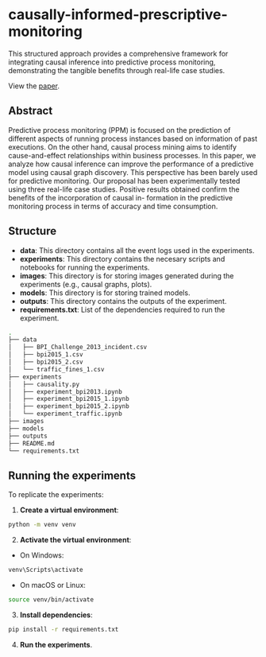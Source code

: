 # causally-informed-prescriptive-monitoring

This structured approach provides a comprehensive framework for integrating causal inference into predictive process monitoring, demonstrating the tangible benefits through real-life case studies.

View the [paper](https://example.com/).

## Abstract

Predictive process monitoring (PPM) is focused on the prediction of different aspects of running process instances based on information of past executions. On the other hand, causal process mining aims to identify cause-and-effect relationships within business processes. In this paper, we analyze how causal inference can improve the performance of a predictive model using causal graph discovery. This perspective has been barely used for predictive monitoring. Our proposal has been experimentally tested using three real-life case studies. Positive results obtained confirm the benefits of the incorporation of causal in- formation in the predictive monitoring process in terms of accuracy and time consumption.

## Structure

- **data**: This directory contains all the event logs used in the experiments.
- **experiments**: This directory contains the necesary scripts and notebooks for running the experiments.
- **images**: This directory is for storing images generated during the experiments (e.g., causal graphs, plots).
- **models**: This directory is for storing trained models.
- **outputs**: This directory contains the outputs of the experiment.
- **requirements.txt**: List of the dependencies required to run the experiment.

```bash
.
├── data
│   ├── BPI_Challenge_2013_incident.csv
│   ├── bpi2015_1.csv
│   ├── bpi2015_2.csv
│   └── traffic_fines_1.csv
├── experiments
│   ├── causality.py
│   ├── experiment_bpi2013.ipynb
│   ├── experiment_bpi2015_1.ipynb
│   ├── experiment_bpi2015_2.ipynb
│   └── experiment_traffic.ipynb
├── images
├── models
├── outputs
├── README.md
└── requirements.txt
```

## Running the experiments

To replicate the experiments:

1. **Create a virtual environment**:

```bash
python -m venv venv
```

2. **Activate the virtual environment**:

- On Windows:

```bash
venv\Scripts\activate
```

- On macOS or Linux:

```bash
source venv/bin/activate
```

3. **Install dependencies**:

```bash
pip install -r requirements.txt
```

4. **Run the experiments**.
